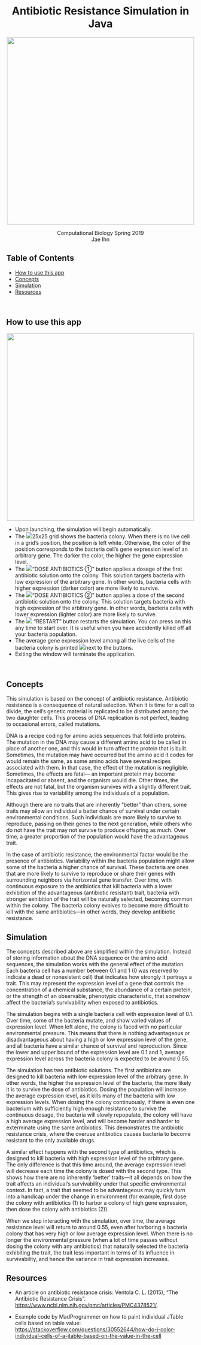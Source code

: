 <div align=center><h1> Antibiotic Resistance Simulation in Java</h1></div>

<p align="center">
  <img src="https://github.com/jaeihn/AntibioticResistanceSimulation/blob/master/preview.png" width="500">
</p>
<div align=center>Computational Biology Spring 2019</div>
<div align=center>Jae Ihn</div>


## Table of Contents
  * [How to use this app](#how-to-use-this-app)
  * [Concepts](#concepts)
  * [Simulation](#simulation)
  * [Resources](#resources)

<br/>

## How to use this app

<p align="center">
  <img src="https://github.com/jaeihn/AntibioticResistanceSimulation/blob/master/how_to.png" width="500">
</p>

- Upon launching, the simulation will begin automatically.
- The ![](https://via.placeholder.com/15/174FCF/000000?text=+)25x25 grid shows the bacteria colony. When there is no live cell in a grid’s position, the position is left white. Otherwise, the color of the position corresponds to the bacteria cell’s gene expression level of an arbitrary gene. The darker the color, the higher the gene expression level.
- The ![](https://via.placeholder.com/15/E09A1A/000000?text=+)“DOSE ANTIBIOTICS ①” button applies a dosage of the first antibiotic solution onto the colony. This solution targets bacteria with low expression of the arbitrary gene. In other words, bacteria cells with higher expression (darker color) are more likely to survive.
- The ![](https://via.placeholder.com/15/78CE12/000000?text=+)“DOSE ANTIBIOTICS ②” button applies a dose of the second antibiotic solution onto the colony. This solution targets bacteria with high expression of the arbitrary gene. In other words, bacteria cells with lower expression (lighter color) are more likely to survive.
- The ![](https://via.placeholder.com/15/E01A1A/000000?text=+) “RESTART” button restarts the simulation. You can press on this any time to start over. It is useful when you have accidently killed off all your bacteria population.
- The average gene expression level among all the live cells of the bacteria colony is printed ![](https://via.placeholder.com/15/11C5FB/000000?text=+)next to the buttons.
- Exiting the window will terminate the application.
<br/>


## Concepts

This simulation is based on the concept of antibiotic resistance. Antibiotic resistance is a consequence of natural selection. When it is time for a cell to divide, the cell’s genetic material is replicated to be distributed among the two daughter cells. This process of DNA replication is not perfect, leading to occasional errors, called mutations.

DNA is a recipe coding for amino acids sequences that fold into proteins. The mutation in the DNA may cause a different amino acid to be called in place of another one, and this would in turn affect the protein that is built. Sometimes, the mutation may have occurred but the amino acid it codes for would remain the same, as some amino acids have several recipes associated with them. In that case, the effect of the mutation is negligible. Sometimes, the effects are fatal— an important protein may become incapacitated or absent, and the organism would die. Other times, the effects are not fatal, but the organism survives with a slightly different trait. This gives rise to variability among the individuals of a population.

Although there are no traits that are inherently “better” than others, some traits may allow an individual a better chance of survival under certain environmental conditions. Such individuals are more likely to survive to reproduce, passing on their genes to the next generation, while others who do not have the trait may not survive to produce offspring as much. Over time, a greater proportion of the population would have the advantageous trait.

In the case of antibiotic resistance, the environmental factor would be the presence of antibiotics. Variability within the bacteria population might allow some of the bacteria a higher chance of survival. These bacteria are ones that are more likely to survive to reproduce or share their genes with surrounding neighbors via horizontal gene transfer. Over time, with continuous exposure to the antibiotics that kill bacteria with a lower exhibition of the advantageous (antibiotic resistant) trait, bacteria with stronger exhibition of the trait will be naturally selected, becoming common within the colony. The bacteria colony evolves to become more difficult to kill with the same antibiotics—in other words, they develop antibiotic resistance.
<br/>


## Simulation

The concepts described above are simplified within the simulation. Instead of storing information about the DNA sequence or the amino acid sequences, the simulation works with the general effect of the mutation. Each bacteria cell has a number between 0.1 and 1 (0 was reserved to indicate a dead or nonexistent cell) that indicates how strongly it portrays a trait. This may represent the expression level of a gene that controls the concentration of a chemical substance, the abundance of a certain protein, or the strength of an observable, phenotypic characteristic, that somehow affect the bacteria’s survivability when exposed to antibiotics.

The simulation begins with a single bacteria cell with expression level of 0.1. Over time, some of the bacteria mutate, and show varied values of expression level. When left alone, the colony is faced with no particular environmental pressure. This means that there is nothing advantageous or disadvantageous about having a high or low expression level of the gene, and all bacteria have a similar chance of survival and reproduction. Since the lower and upper bound of the expression level are 0.1 and 1, average expression level across the bacteria colony is expected to be around 0.55.

The simulation has two antibiotic solutions. The first antibiotics are designed to kill bacteria with low expression level of the arbitrary gene. In other words, the higher the expression level of the bacteria, the more likely it is to survive the dose of antibiotics. Dosing the population will increase the average expression level, as it kills many of the bacteria with low expression levels. When dosing the colony continuously, if there is even one bacterium with sufficiently high enough resistance to survive the continuous dosage, the bacteria will slowly repopulate, the colony will have a high average expression level, and will become harder and harder to exterminate using the same antibiotics. This demonstrates the antibiotic resistance crisis, where the overuse antibiotics causes bacteria to become resistant to the only available drugs.

A similar effect happens with the second type of antibiotics, which is designed to kill bacteria with high expression level of the arbitrary gene. The only difference is that this time around, the average expression level will decrease each time the colony is dosed with the second type. This shows how there are no inherently ‘better’ traits—it all depends on how the trait affects an individual’s survivability under that specific environmental context. In fact, a trait that seemed to be advantageous may quickly turn into a handicap under the change in environment (for example, first dose the colony with antibiotics (1) to harbor a colony of high gene expression, then dose the colony with antibiotics (2)).

When we stop interacting with the simulation, over time, the average resistance level will return to around 0.55, even after harboring a bacteria colony that has very high or low average expression level. When there is no longer the environmental pressure (when a lot of time passes without dosing the colony with any antibiotics) that naturally selected the bacteria exhibiting the trait, the trait less important in terms of its influence in survivability, and hence the variance in trait expression increases.
<br/>


## Resources

- An article on antibiotic resistance crisis: Ventola C. L. (2015), “The Antibiotic Resistance Crisis”. https://www.ncbi.nlm.nih.gov/pmc/articles/PMC4378521/.

- Example code by MadProgrammer on how to paint individual JTable cells based on table value: https://stackoverflow.com/questions/30552644/how-do-i-color-individual-cells-of-a-jtable-based-on-the-value-in-the-cell
